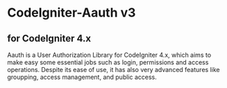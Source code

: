 # CodeIgniter-Aauth v3 
## for CodeIgniter 4.x

Aauth is a User Authorization Library for CodeIgniter 4.x, which aims to make easy some essential jobs such as login, permissions and access operations. Despite its ease of use, it has also very advanced features like groupping, access management, and public access.